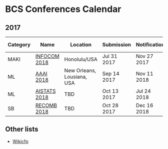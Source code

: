 # BCS Conferences Calendar

## 2017

| Category  |  Name                                                                                 |  Location	                  | Submission  | Notification     | Conference dates |
| ---       | ---                                                                                   | ---                         | ---         | ---              | ---              |
| MAKI      |[INFOCOM 2018](http://infocom2018.ieee-infocom.org/content/call-papers-main-conference)| Honolulu/USA                | Jul 31 2017 | Nov 27 2017      | Apr 15-19, 2018  |
| ML        |[AAAI 2018](https://aaai.org/Conferences/AAAI/aaai18.php)                              | New Orleans, Lousiana, USA  | Sep 14 2017 | Nov 11 2018      | Feb 4–9, 2018    |
| ML        |[AISTATS 2018](http://www.aistats.org/)                                                | TBD                         | Oct 13 2017 | Jul 24 2018      | Apr 20-22, 2018  |
| SB        |[RECOMB 2018](http://cb.csail.mit.edu/cb/recomb2017/)                                  | TBD                         | Oct 28 2017 | Dec 16 2018      | May 3-7, 2018    |

## Other lists

- [Wikicfp](http://wikicfp.com)



